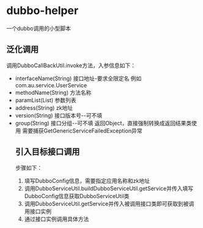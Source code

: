 # dubbo-helper
一个dubbo调用的小型脚本

## 泛化调用
调用DubboCallBackUtil.invoke方法，入参信息如下：
* interfaceName(String) 接口地址-要求全限定名 例如com.au.service.UserService
* methodName(String) 方法名称
* paramList(List<Object>) 参数列表
* address(String) zk地址
* version(String) 接口版本号--可不填
* group(String) 接口分组--可不填
返回Object，直接强制转换成返回结果类使用
需要捕获GetGenericServiceFailedException异常

## 引入目标接口调用
步骤如下：
1. 填写DubboConfig信息，需要指定应用名称和zk地址
2. 调用DubboServiceUtil.buildDubboServiceUtil.getService并传入填写DubboConfig信息获取DubboServiceUtil类
3. 调用DubboServiceUtil.getService并传入被调用接口类即可获取到被调用接口实例
4. 通过接口实例调用具体方法
